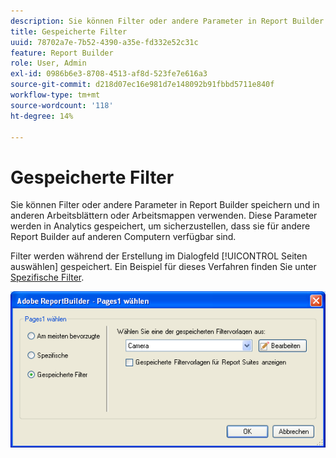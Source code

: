 ```yaml
---
description: Sie können Filter oder andere Parameter in Report Builder speichern und in anderen Arbeitsblättern oder Arbeitsmappen verwenden. Diese Parameter werden in Analytics gespeichert, um sicherzustellen, dass sie für andere Report Builder auf anderen Computern verfügbar sind.
title: Gespeicherte Filter
uuid: 78702a7e-7b52-4390-a35e-fd332e52c31c
feature: Report Builder
role: User, Admin
exl-id: 0986b6e3-8708-4513-af8d-523fe7e616a3
source-git-commit: d218d07ec16e981d7e148092b91fbbd5711e840f
workflow-type: tm+mt
source-wordcount: '118'
ht-degree: 14%

---
```


# Gespeicherte Filter

Sie können Filter oder andere Parameter in Report Builder speichern und in anderen Arbeitsblättern oder Arbeitsmappen verwenden. Diese Parameter werden in Analytics gespeichert, um sicherzustellen, dass sie für andere Report Builder auf anderen Computern verfügbar sind.

Filter werden während der Erstellung im Dialogfeld [!UICONTROL Seiten auswählen] gespeichert. Ein Beispiel für dieses Verfahren finden Sie unter [Spezifische Filter](/help/analyze/report-builder/layout/c-filter-dimensions/t-specific-filters.md).

![Screenshot des Formulars &quot;Seite auswählen&quot;und Optionen für die Seiten mit den beliebtesten, spezifischen und gespeicherten Filtern.](assets/choose_page_saved.png)

